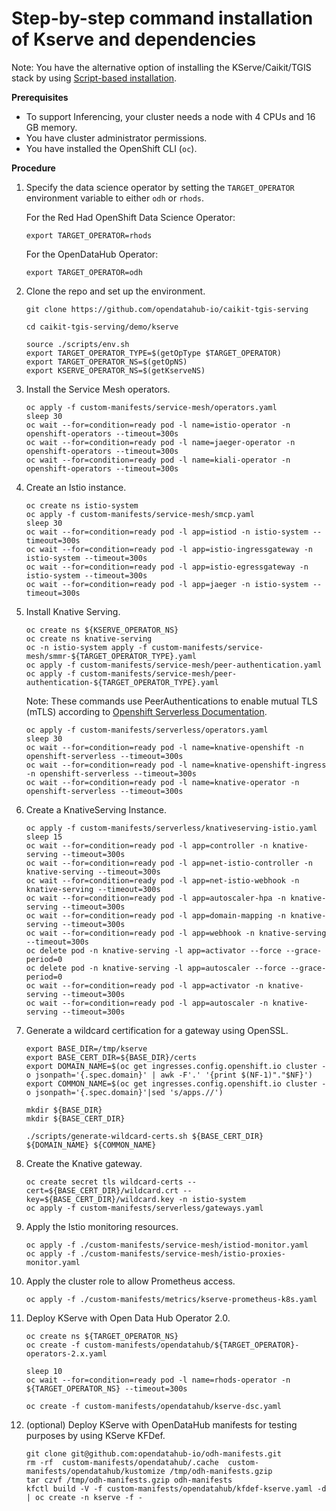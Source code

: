 # Step-by-step command installation of Kserve and dependencies

Note: You have the alternative option of installing the KServe/Caikit/TGIS stack by using [Script-based installation](/demo/kserve/scripts/README.md).

**Prerequisites**

- To support Inferencing, your cluster needs a node with 4 CPUs and 16 GB memory.
- You have cluster administrator permissions.
- You have installed the OpenShift CLI (`oc`).

**Procedure**

1. Specify the data science operator by setting the `TARGET_OPERATOR` environment variable to either `odh`  or `rhods`.

   For the Red Had OpenShift Data Science Operator:
   ~~~
   export TARGET_OPERATOR=rhods
   ~~~

   For the OpenDataHub Operator: 
   ~~~
   export TARGET_OPERATOR=odh
   ~~~


2. Clone the repo and set up the environment.

   ~~~
   git clone https://github.com/opendatahub-io/caikit-tgis-serving
   
   cd caikit-tgis-serving/demo/kserve
   
   source ./scripts/env.sh
   export TARGET_OPERATOR_TYPE=$(getOpType $TARGET_OPERATOR)
   export TARGET_OPERATOR_NS=$(getOpNS)
   export KSERVE_OPERATOR_NS=$(getKserveNS)
   ~~~

3. Install the Service Mesh operators.

   ~~~
   oc apply -f custom-manifests/service-mesh/operators.yaml
   sleep 30
   oc wait --for=condition=ready pod -l name=istio-operator -n openshift-operators --timeout=300s
   oc wait --for=condition=ready pod -l name=jaeger-operator -n openshift-operators --timeout=300s
   oc wait --for=condition=ready pod -l name=kiali-operator -n openshift-operators --timeout=300s
   ~~~

4. Create an Istio instance.

   ~~~
   oc create ns istio-system
   oc apply -f custom-manifests/service-mesh/smcp.yaml
   sleep 30
   oc wait --for=condition=ready pod -l app=istiod -n istio-system --timeout=300s
   oc wait --for=condition=ready pod -l app=istio-ingressgateway -n istio-system --timeout=300s
   oc wait --for=condition=ready pod -l app=istio-egressgateway -n istio-system --timeout=300s
   oc wait --for=condition=ready pod -l app=jaeger -n istio-system --timeout=300s
   ~~~

5. Install Knative Serving.

   ~~~
   oc create ns ${KSERVE_OPERATOR_NS}
   oc create ns knative-serving
   oc -n istio-system apply -f custom-manifests/service-mesh/smmr-${TARGET_OPERATOR_TYPE}.yaml 
   oc apply -f custom-manifests/service-mesh/peer-authentication.yaml
   oc apply -f custom-manifests/service-mesh/peer-authentication-${TARGET_OPERATOR_TYPE}.yaml 
   ~~~

   Note: These commands use PeerAuthentications to enable mutual TLS (mTLS) according to [Openshift Serverless Documentation](https://access.redhat.com/documentation/en-us/red_hat_openshift_serverless/1.28/html/serving/configuring-custom-domains-for-knative-services#serverless-domain-mapping-custom-tls-cert_domain-mapping-custom-tls-cert).

   ~~~
   oc apply -f custom-manifests/serverless/operators.yaml
   sleep 30
   oc wait --for=condition=ready pod -l name=knative-openshift -n openshift-serverless --timeout=300s
   oc wait --for=condition=ready pod -l name=knative-openshift-ingress -n openshift-serverless --timeout=300s
   oc wait --for=condition=ready pod -l name=knative-operator -n openshift-serverless --timeout=300s
   ~~~

6. Create a KnativeServing Instance.

   ~~~
   oc apply -f custom-manifests/serverless/knativeserving-istio.yaml
   sleep 15
   oc wait --for=condition=ready pod -l app=controller -n knative-serving --timeout=300s
   oc wait --for=condition=ready pod -l app=net-istio-controller -n knative-serving --timeout=300s
   oc wait --for=condition=ready pod -l app=net-istio-webhook -n knative-serving --timeout=300s
   oc wait --for=condition=ready pod -l app=autoscaler-hpa -n knative-serving --timeout=300s
   oc wait --for=condition=ready pod -l app=domain-mapping -n knative-serving --timeout=300s
   oc wait --for=condition=ready pod -l app=webhook -n knative-serving --timeout=300s
   oc delete pod -n knative-serving -l app=activator --force --grace-period=0
   oc delete pod -n knative-serving -l app=autoscaler --force --grace-period=0
   oc wait --for=condition=ready pod -l app=activator -n knative-serving --timeout=300s
   oc wait --for=condition=ready pod -l app=autoscaler -n knative-serving --timeout=300s
   ~~~

7. Generate a wildcard certification for a gateway using OpenSSL.

   ~~~
   export BASE_DIR=/tmp/kserve
   export BASE_CERT_DIR=${BASE_DIR}/certs
   export DOMAIN_NAME=$(oc get ingresses.config.openshift.io cluster -o jsonpath='{.spec.domain}' | awk -F'.' '{print $(NF-1)"."$NF}')
   export COMMON_NAME=$(oc get ingresses.config.openshift.io cluster -o jsonpath='{.spec.domain}'|sed 's/apps.//')

   mkdir ${BASE_DIR}
   mkdir ${BASE_CERT_DIR}

   ./scripts/generate-wildcard-certs.sh ${BASE_CERT_DIR} ${DOMAIN_NAME} ${COMMON_NAME}
   ~~~

8. Create the Knative gateway.

   ~~~
   oc create secret tls wildcard-certs --cert=${BASE_CERT_DIR}/wildcard.crt --key=${BASE_CERT_DIR}/wildcard.key -n istio-system
   oc apply -f custom-manifests/serverless/gateways.yaml
   ~~~

9. Apply the Istio monitoring resources.

   ~~~
   oc apply -f ./custom-manifests/service-mesh/istiod-monitor.yaml 
   oc apply -f ./custom-manifests/service-mesh/istio-proxies-monitor.yaml 
   ~~~

10. Apply the cluster role to allow Prometheus access.
     ~~~
     oc apply -f ./custom-manifests/metrics/kserve-prometheus-k8s.yaml
     ~~~

11. Deploy KServe with Open Data Hub Operator 2.0.
     ~~~
     oc create ns ${TARGET_OPERATOR_NS}
     oc create -f custom-manifests/opendatahub/${TARGET_OPERATOR}-operators-2.x.yaml
  
     sleep 10
     oc wait --for=condition=ready pod -l name=rhods-operator -n ${TARGET_OPERATOR_NS} --timeout=300s 
   
     oc create -f custom-manifests/opendatahub/kserve-dsc.yaml
     ~~~

12. (optional) Deploy KServe with OpenDataHub manifests for testing purposes by using KServe KFDef.
      ~~~
     git clone git@github.com:opendatahub-io/odh-manifests.git
      rm -rf  custom-manifests/opendatahub/.cache  custom-manifests/opendatahub/kustomize /tmp/odh-manifests.gzip
      tar czvf /tmp/odh-manifests.gzip odh-manifests
     kfctl build -V -f custom-manifests/opendatahub/kfdef-kserve.yaml -d | oc create -n kserve -f -
      ~~~
